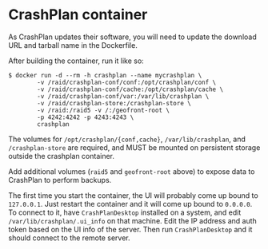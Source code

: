 CrashPlan container
===================

As CrashPlan updates their software, you will need to update
the download URL and tarball name in the Dockerfile.

After building the container, run it like so:

```
$ docker run -d --rm -h crashplan --name mycrashplan \
        -v /raid/crashplan-conf/conf:/opt/crashplan/conf \
        -v /raid/crashplan-conf/cache:/opt/crashplan/cache \
        -v /raid/crashplan-conf/var:/var/lib/crashplan \
        -v /raid/crashplan-store:/crashplan-store \
        -v /raid:/raid5 -v /:/geofront-root \
        -p 4242:4242 -p 4243:4243 \
        crashplan
```

The volumes for `/opt/crashplan/{conf,cache}`, `/var/lib/crashplan`,
and `/crashplan-store` are required, and MUST be mounted on persistent
storage outside the crashplan container.

Add additional volumes (`raid5` and `geofront-root` above) to expose
data to CrashPlan to perform backups.

The first time you start the container, the UI will probably come up
bound to `127.0.0.1`.  Just restart the container and it will come
up bound to `0.0.0.0`.  To connect to it, have `CrashPlanDesktop`
installed on a system, and edit `/var/lib/crashplan/.ui_info` on that
machine.  Edit the IP address and auth token based on the UI info
of the server.  Then run `CrashPlanDesktop` and it should connect
to the remote server.

